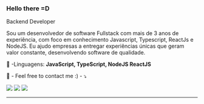### Hello there =D

<p>Backend Developer<br/>
<p align="left"> 
Sou um desenvolvedor de software Fullstack com mais de 3 anos de experiência, com foco em conhecimento Javascript, Typescript, ReactJs e NodeJS.
Eu ajudo empresas a entregar experiências únicas que geram valor constante, desenvolvendo software de qualidade.

</p>

<p align="left">
  <p></p>
  🦄 -Linguagens: <strong>JavaScript, TypeScript, NodeJS ReactJS</strong>
</p>

<p align="left">
  💌 - Feel free to contact me :) - ⤵️
</p>


<p align="left">
  <a href="mailto:fernandorfigueiredotec@gmail.com" alt="Gmail">
  <img src="https://img.shields.io/badge/-Gmail-FF0000?style=flat-square&labelColor=FF0000&logo=gmail&logoColor=white&link=mailto:fernandorfigueiredotec@gmail.com" /></a>

  <a href="https://www.linkedin.com/in/fernandortec/" alt="Linkedin">
  <img src="https://img.shields.io/badge/-Linkedin-0e76a8?style=flat-square&logo=Linkedin&logoColor=white&link=https://www.linkedin.com/in/fernandortec/" /></a>

  <a href="https://wa.me/31993750285" alt="WhatsApp">
  <img src="https://img.shields.io/badge/-WhatsApp-25d366?style=flat-square&labelColor=25d366&logo=whatsapp&logoColor=white&link=https://wa.me/31993750285"/></a>
</p>  


<hr>
